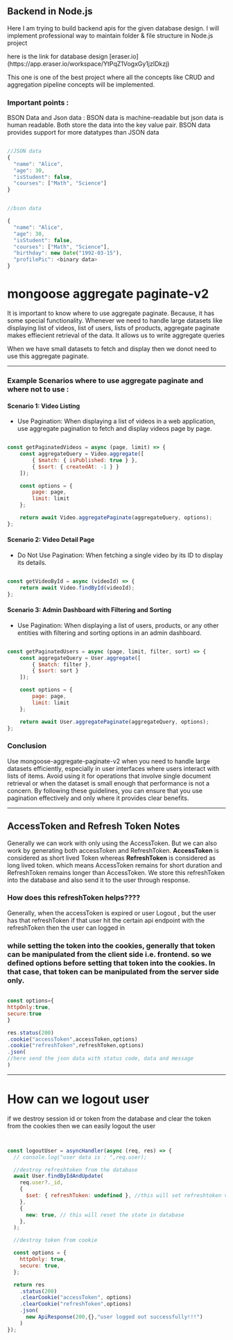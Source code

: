 <h2>Backend in Node.js</h2>
<p>Here I am trying to build backend apis for the given database design. I will implement professional way to maintain folder & file structure in Node.js project</p>
<p>here is the link for database design [eraser.io](https://app.eraser.io/workspace/YtPqZ1VogxGy1jzIDkzj)</p>
<p>This one is one of the best project where all the concepts like CRUD and aggregation pipeline concepts will be implemented.</p>
<h3>Important points :</h3>
<p>BSON Data and Json data : BSON data is machine-readable but json data is human readable. Both store the data into the key value pair. BSON data provides support for more datatypes than JSON data </p>

```javascript

//JSON data
{
  "name": "Alice",
  "age": 30,
  "isStudent": false,
  "courses": ["Math", "Science"]
}


//bson data

{
  "name": "Alice",
  "age": 30,
  "isStudent": false,
  "courses": ["Math", "Science"],
  "birthday": new Date("1992-03-15"),
  "profilePic": <binary data>
}


```

# mongoose aggregate paginate-v2
<p>It is important to know where to use aggregate paginate. Because, it has some special functionality. Whenever we need to handle large datasets like displaying list of videos, list of users, lists of products, aggregate paginate makes effiecient retrieval of the data. It allows us to write aggregate queries</p>
<p>When we have small datasets to fetch and display then we donot need to use this aggregate paginate.</p>
<hr>
<h3>Example Scenarios where to use aggregate paginate and where not to use : </h3>
<h4>Scenario 1: Video Listing</h4>
<ul>
  <li>Use Pagination: When displaying a list of videos in a web application, use aggregate pagination to fetch and display videos page by page.</li>
</ul>

```javascript

const getPaginatedVideos = async (page, limit) => {
    const aggregateQuery = Video.aggregate([
        { $match: { isPublished: true } },
        { $sort: { createdAt: -1 } }
    ]);

    const options = {
        page: page,
        limit: limit
    };

    return await Video.aggregatePaginate(aggregateQuery, options);
};

```

<h4>Scenario 2: Video Detail Page</h4>
<ul>
  <li>Do Not Use Pagination: When fetching a single video by its ID to display its details.</li>
</ul>

```javascript

const getVideoById = async (videoId) => {
    return await Video.findById(videoId);
};

```

<h4>Scenario 3: Admin Dashboard with Filtering and Sorting</h4>
<ul>
<li>Use Pagination: When displaying a list of users, products, or any other entities with filtering and sorting options in an admin dashboard.</li>
</ul>

```javascript

const getPaginatedUsers = async (page, limit, filter, sort) => {
    const aggregateQuery = User.aggregate([
        { $match: filter },
        { $sort: sort }
    ]);

    const options = {
        page: page,
        limit: limit
    };

    return await User.aggregatePaginate(aggregateQuery, options);
};

```
<h3>Conclusion</h3>

<p>
  Use mongoose-aggregate-paginate-v2 when you need to handle large datasets efficiently, especially in user interfaces where users interact with lists of items. Avoid using it for operations that involve single document retrieval or when the dataset is small enough that performance is not a concern. By following these guidelines, you can ensure that you use pagination effectively and only where it provides clear benefits.
</p>

<hr>
<h2>AccessToken and Refresh Token Notes</h2>
<p>Generally we can work with only using the AccessToken. But we can also work by generating both accessToken and RefreshToken. <b>AccessToken</b> is considered as short lived Token whereas <b>RefreshToken</b> is considered as long lived token. which means AccessToken remains for short duration and RefreshToken remains longer than AccessToken. We store this refreshToken into the database and also send it to the user through response. </p>
<h3>How does this refreshToken helps????</h3>
<p>Generally, when the accessToken is expired or user Logout , but the user has that refreshToken  if that user hit the certain api endpoint with the refreshToken then the user can logged in</p>
<h3>while setting the token into the cookies, generally that token can be manipulated from the client side i.e. frontend. so we defined options before setting that token into the cookies. In that case, that token can be manipulated from the server side only.</h3>

```javascript

const options={
httpOnly:true,
secure:true
}

res.status(200)
.cookie("accessToken",accessToken,options)
.cookie("refreshToken",refreshToken,options)
.json(
//here send the json data with status code, data and message
)

```

<hr>

# How can we logout user

<p>if we destroy session id or token from the database and clear the token from the cookies then we can easily logout the user</p>

```javascript


const logoutUser = asyncHandler(async (req, res) => {
  // console.log("user data is : ",req.user);

  //destroy refreshtoken from the database
  await User.findByIdAndUpdate(
    req.user?._id,
    {
      $set: { refreshToken: undefined }, //this will set refreshtoken value undefined
    },
    {
      new: true, // this will reset the state in database
    },
  );

  //destroy token from cookie

  const options = {
    httpOnly: true,
    secure: true,
  };

  return res
    .status(200)
    .clearCookie("accessToken", options)
    .clearCookie("refreshToken",options)
    .json(
      new ApiResponse(200,{},"user logged out successfully!!!")
    )
});


```




